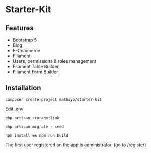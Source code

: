 # Starter-Kit

## Features
* Bootstrap 5
* Blog 
* E-Commerce
* Filament
* Users, permissions & roles management
* Filament Table Builder
* Filament Form Builder

## Installation

`composer create-project mathsyo/starter-kit`

Edit .env

`php artisan storage:link`

`php artisan migrate --seed`

`npm install && npm run build`

The first user registered on the app is administrator. (go to /register)
